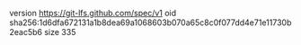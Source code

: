 version https://git-lfs.github.com/spec/v1
oid sha256:1d6dfa672131a1b8dea69a1068603b070a65c8c0f077dd4e71e11730b2eac5b6
size 335
